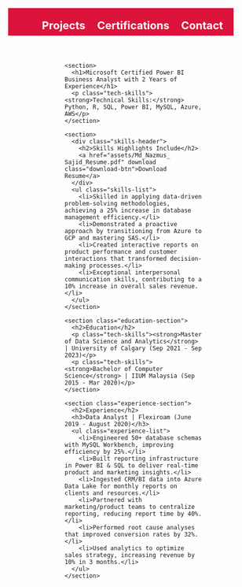 <html lang="en">
<head>
  <meta charset="UTF-8">
  <title>Resume - Md Nazmus Sajid</title>
  <style>
    * {
      margin: 0;
      padding: 0;
      box-sizing: border-box;
      text-decoration: none;
    }

    body {
      font-family: Calibri, sans-serif;
      line-height: 1.6;
    }

    /* Navigation bar */
    .navbar {
      background-color: crimson;
      padding: 8px 15px;
      margin: 0;
      margin-left: -55px;
    }

    .navdiv {
      display: flex;
      justify-content: space-between;
      align-items: left;
      margin-left: 10;
      padding-left: 0;
    }

    .navdiv h2 {
      color: white;
    }

    .navdiv ul {
      list-style: none;
    }

    .navdiv ul li {
      display: inline-block;
      margin-left: 20px;
    }

    .navdiv ul li a {
      color: white;
      font-size: 22px;
      font-weight: bold;
    }

    /* Main content */
    .container {
      padding: 40px 60px;
    }

    section {
      margin-bottom: 40px;
    }

    h1, h2 {
      color: #333;
    }

    /* Skills header + resume button */
    .skills-header {
      display: flex;
      justify-content: space-between;
      align-items: center;
      margin-top: -40px; 
      margin-bottom: 15px;
    }

    .download-btn {
      background-color: white;
      color: crimson;
      font-weight: bold;
      padding: 10px 15px;
      border: 2px solid crimson;
      border-radius: 5px;
      transition: all 0.3s ease;
    }

    .download-btn:hover {
      background-color: crimson;
      color: white;
    }

    ul.skills-list, ul.experience-list {
      padding-left: 20px;
    }

    ul.skills-list li,
    ul.experience-list li {
      margin-bottom: 10px;
    }
    .education-section {
    margin-top: -50px; /* Adjust this value as needed */
    }
    .experience-section {
    margin-top: -50px; /* Adjust this value as needed */
    }
    
    .tech-skills {
    font-size: 18px; /* or any size you prefer */
    }
    
    li {
    font-size: 18px; /* You can change to 20px, 22px, etc. */
    }


  </style>
</head>
<body>

  <!-- Navigation Bar -->
  <nav class="navbar">
    <div class="navdiv">
      <ul>
        <li><a href="Projects.html">Projects</a></li>
        <li><a href="Cerifications.html">Certifications</a></li>
        <li><a href="Contact.html">Contact</a></li>
      </ul>
    </div>
  </nav>

  <!-- Main Content -->
  <div class="container">
    
    <section>
      <h1>Microsoft Certified Power BI Business Analyst with 2 Years of Experience</h1>
      <p class="tech-skills"><strong>Technical Skills:</strong> Python, R, SQL, Power BI, MySQL, Azure, AWS</p>
    </section>

    <section>
      <div class="skills-header">
        <h2>Skills Highlights Include</h2>
        <a href="assets/Md_Nazmus_ Sajid_Resume.pdf" download class="download-btn">Download Resume</a>
      </div>
      <ul class="skills-list">
        <li>Skilled in applying data-driven problem-solving methodologies, achieving a 25% increase in database management efficiency.</li>
        <li>Demonstrated a proactive approach by transitioning from Azure to GCP and mastering SAS.</li>
        <li>Created interactive reports on product performance and customer interactions that transformed decision-making processes.</li>
        <li>Exceptional interpersonal communication skills, contributing to a 10% increase in overall sales revenue.</li>
      </ul>
    </section>

    <section class="education-section">
      <h2>Education</h2>
      <p class="tech-skills"><strong>Master of Data Science and Analytics</strong> | University of Calgary (Sep 2021 - Sep 2023)</p>
      <p class="tech-skills"><strong>Bachelor of Computer Science</strong> | IIUM Malaysia (Sep 2015 - Mar 2020)</p>
    </section>

    <section class="experience-section">
      <h2>Experience</h2>
      <h3>Data Analyst | Flexiroam (June 2019 - August 2020)</h3>
      <ul class="experience-list">
        <li>Engineered 50+ database schemas with MySQL Workbench, improving efficiency by 25%.</li>
        <li>Built reporting infrastructure in Power BI & SQL to deliver real-time product and marketing insights.</li>
        <li>Ingested CRM/BI data into Azure Data Lake for monthly reports on clients and resources.</li>
        <li>Partnered with marketing/product teams to centralize reporting, reducing report time by 40%.</li>
        <li>Performed root cause analyses that improved conversion rates by 32%.</li>
        <li>Used analytics to optimize sales strategy, increasing revenue by 10% in 3 months.</li>
      </ul>
    </section>

  </div>

</body>
</html>







